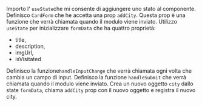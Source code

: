 Importo l' `useState`che mi consente di aggiungere uno stato al componente.
Definisco `CardForm` che he accetta una prop `addCity`. Questa prop è una funzione che verrà chiamata quando il modulo viene inviato.
Utilizzo `useState` per inizializzare `formData` che ha quattro proprietà: 
- title, 
- description, 
- imgUrl, 
- isVisitated

Definisco la funzione`handleInputChange` che verrà chiamata ogni volta che cambia un campo di input.
Definisco la funzione `handleSubmit` che verrà chiamata quando il modulo viene inviato.
Crea un nuovo oggetto `city` dallo state `formData`, chiama `addCity` prop con il nuovo oggetto e registra il nuovo city.
